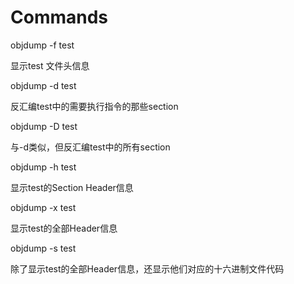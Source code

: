 # Commands

objdump -f test

显示test 文件头信息

objdump -d test

反汇编test中的需要执行指令的那些section

objdump -D test

与-d类似，但反汇编test中的所有section

objdump -h test

显示test的Section Header信息


objdump -x test

显示test的全部Header信息

objdump -s test

除了显示test的全部Header信息，还显示他们对应的十六进制文件代码

